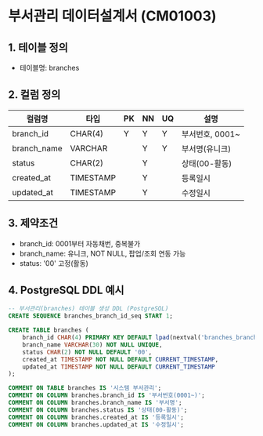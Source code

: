 # 부서관리 데이터설계서 (CM01003)

## 1. 테이블 정의
- 테이블명: branches

## 2. 컬럼 정의
| 컬럼명      | 타입      | PK | NN | UQ | 설명                |
|-------------|-----------|----|----|----|---------------------|
| branch_id   | CHAR(4)   | Y  | Y  | Y  | 부서번호, 0001~     |
| branch_name | VARCHAR   |    | Y  | Y  | 부서명(유니크)      |
| status      | CHAR(2)   |    | Y  |    | 상태(00-활동)       |
| created_at  | TIMESTAMP |    | Y  |    | 등록일시            |
| updated_at  | TIMESTAMP |    | Y  |    | 수정일시            |

## 3. 제약조건
- branch_id: 0001부터 자동채번, 중복불가
- branch_name: 유니크, NOT NULL, 팝업/조회 연동 가능
- status: '00' 고정(활동) 

## 4. PostgreSQL DDL 예시
```sql
-- 부서관리(branches) 테이블 생성 DDL (PostgreSQL)
CREATE SEQUENCE branches_branch_id_seq START 1;

CREATE TABLE branches (
    branch_id CHAR(4) PRIMARY KEY DEFAULT lpad(nextval('branches_branch_id_seq')::text, 4, '0'),
    branch_name VARCHAR(30) NOT NULL UNIQUE,
    status CHAR(2) NOT NULL DEFAULT '00',
    created_at TIMESTAMP NOT NULL DEFAULT CURRENT_TIMESTAMP,
    updated_at TIMESTAMP NOT NULL DEFAULT CURRENT_TIMESTAMP
);

COMMENT ON TABLE branches IS '시스템 부서관리';
COMMENT ON COLUMN branches.branch_id IS '부서번호(0001~)';
COMMENT ON COLUMN branches.branch_name IS '부서명';
COMMENT ON COLUMN branches.status IS '상태(00-활동)';
COMMENT ON COLUMN branches.created_at IS '등록일시';
COMMENT ON COLUMN branches.updated_at IS '수정일시';
``` 